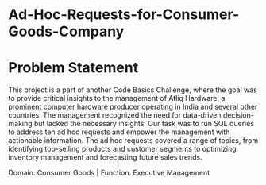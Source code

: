 # Ad-Hoc-Requests-for-Consumer-Goods-Company


# Problem Statement
This project is a part of another Code Basics Challenge, where the goal was to provide critical insights to the management of Atliq Hardware, a prominent computer hardware producer operating in India and several other countries. The management recognized the need for data-driven decision-making but lacked the necessary insights. Our task was to run SQL queries to address ten ad hoc requests and empower the management with actionable information.
The ad hoc requests covered a range of topics, from identifying top-selling products and customer segments to optimizing inventory management and forecasting future sales trends.

Domain:  Consumer Goods | Function: Executive Management
